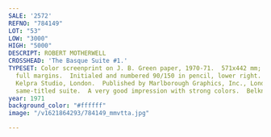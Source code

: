 ```yaml
---
SALE: '2572'
REFNO: "784149"
LOT: "53"
LOW: "3000"
HIGH: "5000"
DESCRIPT: ROBERT MOTHERWELL
CROSSHEAD: 'The Basque Suite #1.'
TYPESET: Color screenprint on J. B. Green paper, 1970-71.  571x442 mm; 22½x17⅜ inches,
  full margins.  Initialed and numbered 90/150 in pencil, lower right.  Printed by
  Kelpra Studio, London.  Published by Marlborough Graphics, Inc., London.  From the
  same-titled suite.  A very good impression with strong colors.  Belknap 50.
year: 1971
background_color: "#ffffff"
image: "/v1621864293/784149_mmvtta.jpg"

---
```

